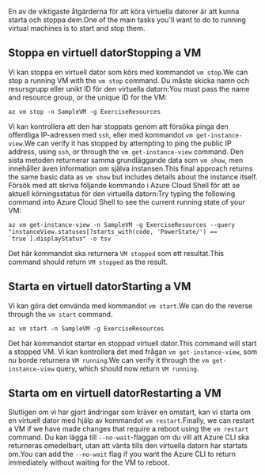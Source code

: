 <span data-ttu-id="3c5cd-101">En av de viktigaste åtgärderna för att köra virtuella datorer är att kunna starta och stoppa dem.</span><span class="sxs-lookup"><span data-stu-id="3c5cd-101">One of the main tasks you'll want to do to running virtual machines is to start and stop them.</span></span>

## <a name="stopping-a-vm"></a><span data-ttu-id="3c5cd-102">Stoppa en virtuell dator</span><span class="sxs-lookup"><span data-stu-id="3c5cd-102">Stopping a VM</span></span>

<span data-ttu-id="3c5cd-103">Vi kan stoppa en virtuell dator som körs med kommandot `vm stop`.</span><span class="sxs-lookup"><span data-stu-id="3c5cd-103">We can stop a running VM with the `vm stop` command.</span></span> <span data-ttu-id="3c5cd-104">Du måste skicka namn och resursgrupp eller unikt ID för den virtuella datorn:</span><span class="sxs-lookup"><span data-stu-id="3c5cd-104">You must pass the name and resource group, or the unique ID for the VM:</span></span>

```azurecli
az vm stop -n SampleVM -g ExerciseResources
```

<span data-ttu-id="3c5cd-105">Vi kan kontrollera att den har stoppats genom att försöka pinga den offentliga IP-adressen med `ssh`, eller med kommandot `vm get-instance-view`.</span><span class="sxs-lookup"><span data-stu-id="3c5cd-105">We can verify it has stopped by attempting to ping the public IP address, using `ssh`, or through the `vm get-instance-view` command.</span></span> <span data-ttu-id="3c5cd-106">Den sista metoden returnerar samma grundläggande data som `vm show`, men innehåller även information om själva instansen.</span><span class="sxs-lookup"><span data-stu-id="3c5cd-106">This final approach returns the same basic data as `vm show` but includes details about the instance itself.</span></span> <span data-ttu-id="3c5cd-107">Försök med att skriva följande kommando i Azure Cloud Shell för att se aktuell körningsstatus för den virtuella datorn:</span><span class="sxs-lookup"><span data-stu-id="3c5cd-107">Try typing the following command into Azure Cloud Shell to see the current running state of your VM:</span></span>

```azurecli
az vm get-instance-view -n SampleVM -g ExerciseResources --query "instanceView.statuses[?starts_with(code, 'PowerState/') == `true`].displayStatus" -o tsv
```

<span data-ttu-id="3c5cd-108">Det här kommandot ska returnera `VM stopped` som ett resultat.</span><span class="sxs-lookup"><span data-stu-id="3c5cd-108">This command should return `VM stopped` as the result.</span></span>

## <a name="starting-a-vm"></a><span data-ttu-id="3c5cd-109">Starta en virtuell dator</span><span class="sxs-lookup"><span data-stu-id="3c5cd-109">Starting a VM</span></span>

<span data-ttu-id="3c5cd-110">Vi kan göra det omvända med kommandot `vm start`.</span><span class="sxs-lookup"><span data-stu-id="3c5cd-110">We can do the reverse through the `vm start` command.</span></span>

```azurecli
az vm start -n SampleVM -g ExerciseResources
```

<span data-ttu-id="3c5cd-111">Det här kommandot startar en stoppad virtuell dator.</span><span class="sxs-lookup"><span data-stu-id="3c5cd-111">This command will start a stopped VM.</span></span> <span data-ttu-id="3c5cd-112">Vi kan kontrollera det med frågan `vm get-instance-view`, som nu borde returnera `VM running`.</span><span class="sxs-lookup"><span data-stu-id="3c5cd-112">We can verify it through the `vm get-instance-view` query, which should now return `VM running`.</span></span>

## <a name="restarting-a-vm"></a><span data-ttu-id="3c5cd-113">Starta om en virtuell dator</span><span class="sxs-lookup"><span data-stu-id="3c5cd-113">Restarting a VM</span></span>

<span data-ttu-id="3c5cd-114">Slutligen om vi har gjort ändringar som kräver en omstart, kan vi starta om en virtuell dator med hjälp av kommandot `vm restart`.</span><span class="sxs-lookup"><span data-stu-id="3c5cd-114">Finally, we can restart a VM if we have made changes that require a reboot using the `vm restart` command.</span></span> <span data-ttu-id="3c5cd-115">Du kan lägga till `--no-wait`-flaggan om du vill att Azure CLI ska returneras omedelbart, utan att vänta tills den virtuella datorn har startats om.</span><span class="sxs-lookup"><span data-stu-id="3c5cd-115">You can add the `--no-wait` flag if you want the Azure CLI to return immediately without waiting for the VM to reboot.</span></span>

